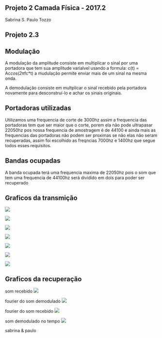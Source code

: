 ## Projeto 2 Camada Física - 2017.2

Sabrina S.
Paulo Tozzo

## Projeto 2.3

## Modulação

A modulação da amplitude consiste em multiplicar o sinal por uma portadora que tem sua amplitude varialvel usando a formula:
c(t) = Ac*cos(2π*fc*t) a mudulação permite enviar mais de um sinal na mesma onda.


A demodulação consiste em multplicar o sinal recebido pela portadora novamente para desconstruí-lo e achar os sinais originais.

## Portadoras utilizadas

Utilizamos uma frequencia de corte de 3000hz assim a frequencia das portadoras tem que ser maior que o corte, porem ela não pode ultrapasar 22050hz pos nossa frequencia de amostragem é de 44100 e ainda mais as frequencias das portadoras não podem ser proximas se não elas não seram recuperadas, assim foi escolhido as freqncias 7000hz e 1400hz que segue todos esses requisitos.

## Bandas ocupadas

A banda ocupada terá uma frequencia maxima de 22050hz pois o som que tem uma frequencia de 44100hz será dividido em dois para poder ser recuperado


## Graficos da transmição
![](./graficos_transmissor/fourier_da_soma_nao_necessario.png)

![](./graficos_transmissor/fourier_das_mensagens_moduladas.png)

![](./graficos_transmissor/fourier_do_audio_filtrado.png)

![](./graficos_transmissor/fourier_dos_sinais_originais.png)

![](./graficos_transmissor/mensagem_modulada_no_tempo.png)

![](./graficos_transmissor/sinal_da_portadora.png)

![](./graficos_transmissor/sinal_original_no_tempo.png)

## Graficos da recuperação
som recebido
![](./graficos_receptor/som_recebido_no_tempo.png)

fourier do som demodulado
![](./graficos_receptor/fourier_do_som_demodulado.png)

fourier do som recebido
![](./graficos_receptor/fourier_do_som_recebido.png)

som demodulado no tempo
![](./graficos_receptor/som_demodulado_no_tempo.png)


sabrina & paulo
